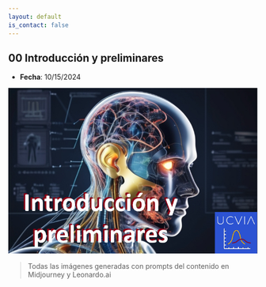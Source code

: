 ```yaml
---
layout: default
is_contact: false
---
```


## 00 Introducción y preliminares

- **Fecha**: 10/15/2024

[![00 Introducción y preliminares](/static/I_2024_00_preliminares.png)](https://youtu.be/jXMarLOM-BQ "00 Introducción y preliminares")

> Todas las imágenes generadas con prompts del contenido en Midjourney y Leonardo.ai